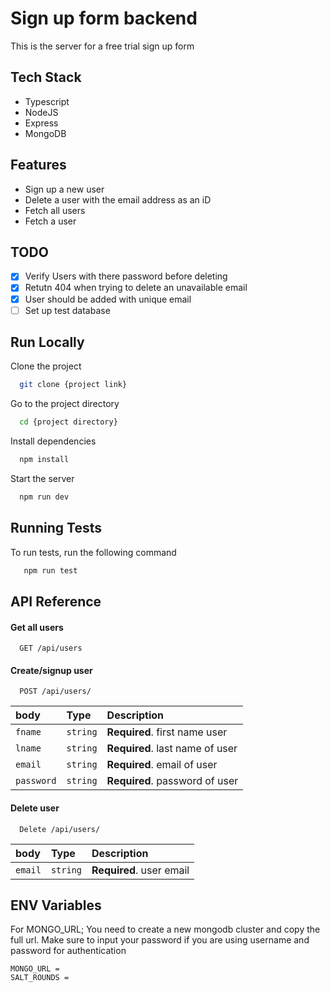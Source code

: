 # Sign up form backend

This is the server for a free trial sign up form

## Tech Stack

- Typescript
- NodeJS
- Express
- MongoDB

## Features

- Sign up a new user
- Delete a user with the email address as an iD
- Fetch all users
- Fetch a user

## TODO

- [x] Verify Users with there password before deleting
- [x] Retutn 404 when trying to delete an unavailable email
- [x] User should be added with unique email
- [ ] Set up test database

## Run Locally

Clone the project

```bash
  git clone {project link}
```

Go to the project directory

```bash
  cd {project directory}
```

Install dependencies

```bash
  npm install
```

Start the server

```bash
  npm run dev
```

## Running Tests

To run tests, run the following command

```bash
   npm run test
```

## API Reference

#### Get all users

```http
  GET /api/users
```

#### Create/signup user

```http
  POST /api/users/
```

| body       | Type     | Description                     |
| :--------- | :------- | :------------------------------ |
| `fname`    | `string` | **Required**. first name user   |
| `lname`    | `string` | **Required**. last name of user |
| `email`    | `string` | **Required**. email of user     |
| `password` | `string` | **Required**. password of user  |

#### Delete user

```http
  Delete /api/users/
```

| body    | Type     | Description              |
| :------ | :------- | :----------------------- |
| `email` | `string` | **Required**. user email |

## ENV Variables

For MONGO_URL; You need to create a new mongodb cluster and copy the full url. Make sure to input your password if you are using username and password for authentication

```
MONGO_URL =
SALT_ROUNDS =
```

